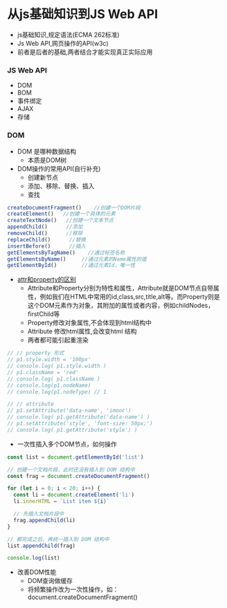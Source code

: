 # 从js基础知识到JS Web API
- js基础知识,规定语法(ECMA 262标准)
- Js Web API,网页操作的API(w3c)
- 前者是后者的基础,两者结合才能实现真正实际应用

### JS Web API
- DOM
- BOM
- 事件绑定
- AJAX
- 存储
  
### DOM
- DOM 是哪种数据结构
   - 本质是DOM树
- DOM操作的常用API(自行补充)
   - 创建新节点
   - 添加、移除、替换、插入
   - 查找
```js
createDocumentFragment()    //创建一个DOM片段
createElement()   //创建一个具体的元素
createTextNode()   //创建一个文本节点
appendChild()      //添加
removeChild()      //移除
replaceChild()      //替换
insertBefore()      //插入
getElementsByTagName()    //通过标签名称
getElementsByName()     //通过元素的Name属性的值
getElementById()        //通过元素Id，唯一性
```
- [attr和property的区别](https://www.cnblogs.com/elcarim5efil/p/4698980.html)
   - Attribute和Property分别为特性和属性，Attribute就是DOM节点自带属性，例如我们在HTML中常用的id,class,src,title,alt等。而Property则是这个DOM元素作为对象，其附加的属性或者内容，例如childNodes，firstChild等
   - Property修改对象属性,不会体现到html结构中
   - Attribute 修改html属性,会改变html 结构
   - 两者都可能引起重渲染
```js
// // property 形式
// p1.style.width = '100px'
// console.log( p1.style.width )
// p1.className = 'red'
// console.log( p1.className )
// console.log(p1.nodeName)
// console.log(p1.nodeType) // 1

// // attribute
// p1.setAttribute('data-name', 'imooc')
// console.log( p1.getAttribute('data-name') )
// p1.setAttribute('style', 'font-size: 50px;')
// console.log( p1.getAttribute('style') )
```
- 一次性插入多个DOM节点，如何操作
```js
const list = document.getElementById('list')

// 创建一个文档片段，此时还没有插入到 DOM 结构中
const frag = document.createDocumentFragment()

for (let i = 0; i < 20; i++) {
  const li = document.createElement('li')
  li.innerHTML = `List item ${i}`

  // 先插入文档片段中
  frag.appendChild(li)
}

// 都完成之后，再统一插入到 DOM 结构中
list.appendChild(frag)

console.log(list)
```
- 改善DOM性能
   - DOM查询做缓存
   - 将频繁操作改为一次性操作，如：document.createDocumentFragment()
